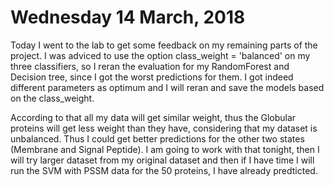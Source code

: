 # Wednesday 14 March, 2018

Today I went to the lab to get some feedback on my remaining parts of the project. I was adviced to use the option 
class_weight = 'balanced' on my three classifiers, so I reran the evaluation for my RandomForest and Decision tree, since I got the 
worst predictions for them. I got indeed different parameters as optimum and I will reran and save the models based on the class_weight. 

According to that all my data will get similar weight, thus the Globular proteins will get less weight than they have, considering that my dataset
is unbalanced. Thus I could get better predictions for the other two states (Membrane and Signal Peptide). I am going to work with 
that tonight, then I will try larger dataset from my original dataset and then if I have time I will run the SVM with PSSM data for 
the 50 proteins, I have already predticted.
